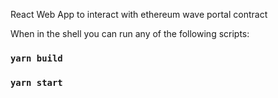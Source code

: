 React Web App to interact with ethereum wave portal contract

When in the shell you can run any of the following scripts:

### `yarn build`
### `yarn start`
